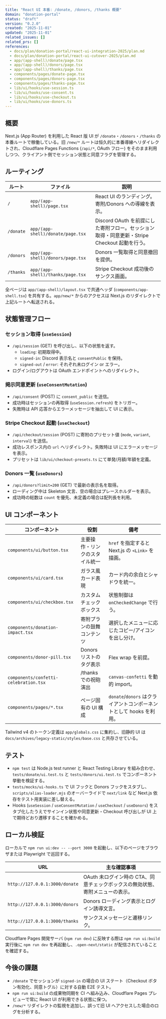 ```yaml
---
title: "React UI 本番: /donate, /donors, /thanks 概要"
domain: "donation-portal"
status: "draft"
version: "0.2.0"
created: "2025-11-01"
updated: "2025-11-01"
related_issues: []
related_prs: []
references:
  - docs/plan/donation-portal/react-ui-integration-2025/plan.md
  - docs/plan/donation-portal/react-ui-cutover-2025/plan.md
  - app/(app-shell)/donate/page.tsx
  - app/(app-shell)/donors/page.tsx
  - app/(app-shell)/thanks/page.tsx
  - components/pages/donate-page.tsx
  - components/pages/donors-page.tsx
  - components/pages/thanks-page.tsx
  - lib/ui/hooks/use-session.ts
  - lib/ui/hooks/use-consent.ts
  - lib/ui/hooks/use-checkout.ts
  - lib/ui/hooks/use-donors.ts
---
```


## 概要

Next.js (App Router) を利用した React 版 UI が `/donate`・`/donors`・`/thanks` の本番ルートで稼働している。旧 `/new/*` ルートは恒久的に本番導線へリダイレクトされ、Cloudflare Pages Functions (`/api/*`, OAuth フロー) をそのまま利用しつつ、クライアント側でセッション状態と同意フラグを管理する。

## ルーティング

| ルート | ファイル | 説明 |
| --- | --- | --- |
| `/` | `app/(app-shell)/page.tsx` | React UI のランディング。寄附/Donors への導線を表示。 |
| `/donate` | `app/(app-shell)/donate/page.tsx` | Discord OAuth を前提にした寄附フロー。セッション取得・同意更新・Stripe Checkout 起動を行う。 |
| `/donors` | `app/(app-shell)/donors/page.tsx` | Donors 一覧取得と同意撤回を提供。 |
| `/thanks` | `app/(app-shell)/thanks/page.tsx` | Stripe Checkout 成功後のサンクス画面。 |

全ページは `app/(app-shell)/layout.tsx` で共通ヘッダ (`components/app-shell.tsx`) を共有する。`app/new/*` からのアクセスは Next.js のリダイレクトで上記ルートへ転送される。

## 状態管理フロー

### セッション取得 (`useSession`)

- `/api/session` (GET) を呼び出し、以下の状態を返す。
  - `loading`: 初期取得中。
  - `signed-in`: Discord 表示名と `consentPublic` を保持。
  - `signed-out` / `error`: それぞれ未ログイン or エラー。
- ログイン/ログアウトは OAuth エンドポイントへのリダイレクト。

### 掲示同意更新 (`useConsentMutation`)

- `/api/consent` (POST) に `consent_public` を送信。
- 成功時はセッションの再取得 (`useSession.refresh`) をトリガー。
- 失敗時は API 応答からエラーメッセージを抽出して UI に表示。

### Stripe Checkout 起動 (`useCheckout`)

- `/api/checkout/session` (POST) に寄附のプリセット値 (`mode`, `variant`, `interval`) を送信。
- 成功レスポンス内の `url` へリダイレクト。失敗時は UI にエラーメッセージを表示。
- プリセットは `lib/ui/checkout-presets.ts` にて単発/月額/年額を定義。

### Donors 一覧 (`useDonors`)

- `/api/donors?limit=200` (GET) で最新の表示名を取得。
- ローディング中は Skeleton 文言、空の場合はプレースホルダーを表示。
- 成功時の総数は `count` を優先、未定義の場合は配列長を利用。

## UI コンポーネント

| コンポーネント | 役割 | 備考 |
| --- | --- | --- |
| `components/ui/button.tsx` | 主要操作・リンクのスタイル統一 | `href` を指定すると Next.js の `<Link>` を描画。 |
| `components/ui/card.tsx` | ガラス風カード表現 | カード内の余白とシャドウを統一。 |
| `components/ui/checkbox.tsx` | カスタムチェックボックス | 状態制御は `onCheckedChange` で行う。 |
| `components/donation-impact.tsx` | 寄附プランの鼓舞コンテンツ | 選択したメニューに応じたコピー/アイコンを出し分け。 |
| `components/donor-pill.tsx` | Donors リストのタグ表示 | Flex wrap を前提。 |
| `components/confetti-celebration.tsx` | /thanks での祝砲演出 | `canvas-confetti` を動的 import。 |
| `components/pages/*.tsx` | ページ固有の UI 構成 | `donate`/`donors` はクライアントコンポーネントとして hooks を利用。 |

Tailwind v4 のトークン定義は `app/globals.css` に集約し、旧静的 UI は `docs/archives/legacy-static/styles/base.css` と共存させている。

## テスト

- `npm test` は Node.js test runner と React Testing Library を組み合わせ、`tests/donate/ui.test.ts` と `tests/donors/ui.test.ts` でコンポーネント挙動を検証する。
- `tests/mocks/ui-hooks.ts` で UI フックと Donors フックをスタブし、`scripts/alias-loader.mjs` のオーバーライドで `next/link` など Next.js 依存をテスト用実装に差し替える。
- Hooks (`useSession` / `useConsentMutation` / `useCheckout` / `useDonors`) をスタブ化したうえでサインイン状態や同意更新・Checkout 呼び出しが UI 上で期待どおり遷移することを確かめる。

## ローカル検証

ローカルで `npm run ui:dev -- --port 3000` を起動し、以下のページをブラウザまたは Playwright で巡回する。

| URL | 主な確認事項 |
| --- | --- |
| `http://127.0.0.1:3000/donate` | OAuth 未ログイン時の CTA、同意チェックボックスの無効状態、寄附メニューの表示。 |
| `http://127.0.0.1:3000/donors` | Donors ローディング表示とログイン誘導文言。 |
| `http://127.0.0.1:3000/thanks` | サンクスメッセージと遷移リンク。 |

Cloudflare Pages 開発サーバ (`npm run dev`) に反映する際は `npm run ui:build` 実行後に `npm run dev` を再起動し、`.open-next/static` が配信されていることを確認する。

## 今後の課題

- `/donate` でセッションが `signed-in` の場合の UI ステート（Checkout ボタン有効化、同意トグル）に対する自動 E2E テスト。
- `npm run ui:build` の成果物同期を CI へ組み込み、Cloudflare Pages プレビューで常に React UI が利用できる状態に保つ。
- `/new/*` リダイレクトの監視を追加し、誤って旧 UI へアクセスした場合のログを分析する。

